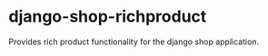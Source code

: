django-shop-richproduct
=======================

Provides rich product functionality for the django shop application.

